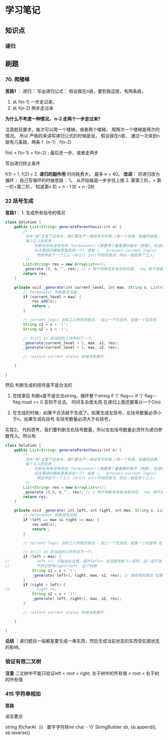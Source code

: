 # 学习笔记
## 知识点
### 递归

## 刷题
### 70. 爬楼梯
**思路1** ： 递归： 写出递归公式： 假设我在n层，要到我这层，有两条路，
 1. 从 f(n-1) 一步走过来， 
 2. 从 f(n-2) 两步走过来
 
 **为什么不考虑一种情况， n-2 走两个一步走过来?**
 
 注意题目要求，每次可以爬一个楼梯，或者两个楼梯， 爬两次一个楼梯是两次的情况。 所以
 严格的来讲写递归公式的时候是说， 假设我在n层， 通过一次来到n层有几条路，两条 f（n-1） 
 f(n-2) 

f(n) = f(n-1) + f(n-2) ; 最后走一步，或者走两步

写出递归终止条件

f(1) = 1, f(2) = 2. 
**递归的副作用** 时间耗费大， 最多 n = 40。
**改进**： 将递归改为循环：
自己写循环的时候思路： 
1。 从开始每层一步步往上推
2. 算第三阶，= 第一阶+第二阶， 知道第n 阶 = n - 1 阶 + n -2阶

### 22 括号生成
**思路1**： 1. 生成所有括号的情况
```java
class Solution {
    public List<String> generateParenthesis(int n) {
        /*
         流水"树"主管下达命令，我们要生产一串括号字符串.(用一个东西，装最终结果， 一个东西装过程结果)
         每个工人的任务：
             判断任务有没有完成（terminator）(需要两个最重要的条件（参数），知道自己是第几个，知道最多要几个）
             往主管给的模板里面添加一个) 或者 (, （process current logic)
              然后传给下一个工人 (drill in)(不同的情况，所以一般是多个工人）
         */
        List<String> res = new ArrayList<>();
        _generate (0, n,"", res); // n 用于判断任务有没有完成， res 用于装最终结果， s用于装过程结果
        return res;
    }

    private void _generate(int current_level, int max, String s, List<String> res) {
        // terminator 判断是否完成
        if (current_level > max) {
            res.add(s);
            return ;
        }

        // current logic 当前工人所有的做法， 加上一个左括号，或者一个右括号
        String s1 = s + '(';
        String s2 = s + ')';

        // drill in 将当前的工作传给下一个。
        _generate(current_level + 1, max, s1, res);
        _generate(current_level + 1, max, s2, res);

        // restore current status 存储当前操作

    }

}
```

然后 判断生成的括号是不是合法的 

1. 在结束后 判断s是不是合法string。循环整个string if '(' flag++ if ')' flag-- flag must >= 0 否则不合法。 时间复杂度太高 在递归上面还要乘以一个O(n)

2. 在生成的时候，如果不合法就不生成了。如果生成左括号，左括号数量必须小于n，如果生成右括号 左括号数量必须大于右括号，

实现2。 代码思考，我们要判断左右括号数量，所以左右括号数量必须作为递归参数传入。所以有
```java
class Solution {
    public List<String> generateParenthesis(int n) {
        /*
         流水"树"主管下达命令，我们要生产一串括号字符串.(用一个东西，装最终结果， 一个东西装过程结果)
         每个工人的任务：
             判断任务有没有完成（terminator）(需要两个最重要的条件（参数），知道自己是第几个，知道最多要几个）
             往主管给的模板里面添加一个) 或者 (, （process current logic)
              然后传给下一个工人 (drill in)(不同的情况，所以一般是多个工人）
         */
        List<String> res = new ArrayList<>();
        _generate (0,0, n,"", res); // n 用于判断任务有没有完成， res 用于装最终结果， s用于装过程结果
        return res;
    }

    private void _generate( int left, int right, int max, String s, List<String> res) {
        // terminator 判断是否完成
        if (left == max && right == max) {
            res.add(s);
            return ;
        }

        // current logic 当前工人所有的做法， 加上一个左括号，或者一个右括号 在判断语句中判断当前工人的做法是否该进行

        // drill in 将当前的工作传给下一个。
        if (left < max) {
//            left ++; 不能加在这里，因为left++ 应该是传给下一层的，这一层不改，
//            不然会影响right<left  这个判断
            String s1 = s + '(';
            _generate( left+1, right, max, s1, res); // 很奇怪的错误 如果把left + 1 改为left ++ 就会出现 Compile Error: Time Limit Ecceed
        }
        if (right < left) {
//            right ++;
            String s2 = s + ')';
            _generate( left, right+1, max, s2, res);
        }

        // restore current status 存储当前操作

    }

}
```
**总结** ：递归题目一般都是要生成一串东西，然后生成当前状态的东西受前面状态的影响。
### 验证有效二叉树
**注意** 二叉树中不能只验证left < root < right, 左子树中的所有值 < root < 右子树的所有值
### 415 字符串相加
**思路**
 
语言要点
 
string 的charAt（i） 
数字字符转int char - ‘0’
StringBuilder sb, sb.append(), sb.reverse()


